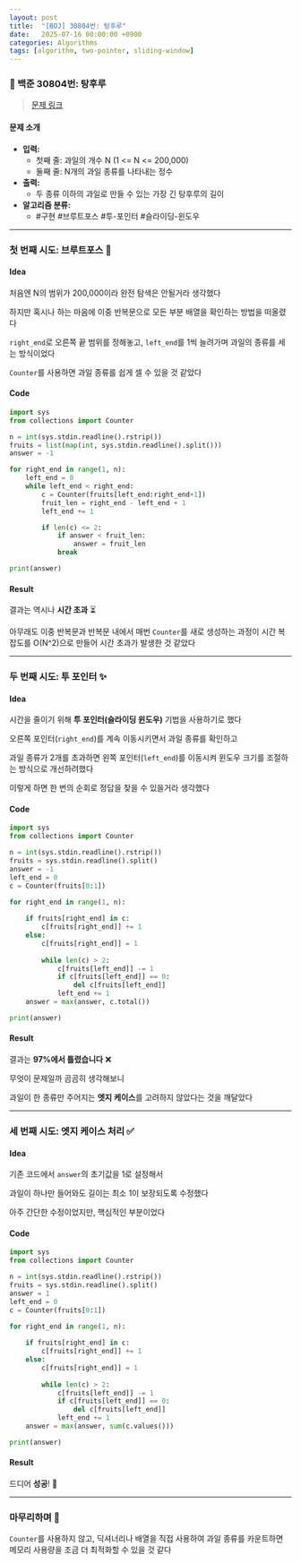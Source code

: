 ```yaml
---
layout: post
title:  "[BOJ] 30804번: 탕후루"
date:   2025-07-16 00:00:00 +0900
categories: Algorithms
tags: [algorithm, two-pointer, sliding-window]
---
```


### 🍓 백준 30804번: 탕후루

> [문제 링크](https://www.acmicpc.net/problem/30804)

#### 문제 소개

- **입력:**
    - 첫째 줄: 과일의 개수 N (1 <= N <= 200,000)
    - 둘째 줄: N개의 과일 종류를 나타내는 정수
- **출력:**
    - 두 종류 이하의 과일로 만들 수 있는 가장 긴 탕후루의 길이
- **알고리즘 분류:**
    - #구현 #브루트포스 #투-포인터 #슬라이딩-윈도우

---

### 첫 번째 시도: 브루트포스 👊

#### Idea

처음엔 N의 범위가 200,000이라 완전 탐색은 안될거라 생각했다

하지만 혹시나 하는 마음에 이중 반복문으로 모든 부분 배열을 확인하는 방법을 떠올렸다

`right_end`로 오른쪽 끝 범위를 정해놓고, `left_end`를 1씩 늘려가며 과일의 종류를 세는 방식이었다

`Counter`를 사용하면 과일 종류를 쉽게 셀 수 있을 것 같았다

#### Code

```python
import sys
from collections import Counter

n = int(sys.stdin.readline().rstrip())
fruits = list(map(int, sys.stdin.readline().split()))
answer = -1

for right_end in range(1, n):
    left_end = 0
    while left_end < right_end:
        c = Counter(fruits[left_end:right_end+1])
        fruit_len = right_end - left_end + 1
        left_end += 1

        if len(c) <= 2:
            if answer < fruit_len:
                answer = fruit_len
            break

print(answer)
```

#### Result

결과는 역시나 **시간 초과** ⏳

아무래도 이중 반복문과 반복문 내에서 매번 `Counter`를 새로 생성하는 과정이 시간 복잡도를 O(N^2)으로 만들어 시간 초과가 발생한 것 같았다

---

### 두 번째 시도: 투 포인터 ✨

#### Idea

시간을 줄이기 위해 **투 포인터(슬라이딩 윈도우)** 기법을 사용하기로 했다

오른쪽 포인터(`right_end`)를 계속 이동시키면서 과일 종류를 확인하고

과일 종류가 2개를 초과하면 왼쪽 포인터(`left_end`)를 이동시켜 윈도우 크기를 조절하는 방식으로 개선하려했다

이렇게 하면 한 번의 순회로 정답을 찾을 수 있을거라 생각했다

#### Code

```python
import sys
from collections import Counter

n = int(sys.stdin.readline().rstrip())
fruits = sys.stdin.readline().split()
answer = -1
left_end = 0
c = Counter(fruits[0:1])

for right_end in range(1, n):
    
    if fruits[right_end] in c:
        c[fruits[right_end]] += 1
    else:
        c[fruits[right_end]] = 1
        
        while len(c) > 2:
            c[fruits[left_end]] -= 1
            if c[fruits[left_end]] == 0:
                del c[fruits[left_end]]
            left_end += 1
    answer = max(answer, c.total())

print(answer)
```

#### Result

결과는 **97%에서 틀렸습니다** ❌

무엇이 문제일까 곰곰히 생각해보니

과일이 한 종류만 주어지는 **엣지 케이스**를 고려하지 않았다는 것을 깨달았다

---

### 세 번째 시도: 엣지 케이스 처리 ✅

#### Idea

기존 코드에서 `answer`의 초기값을 1로 설정해서

과일이 하나만 들어와도 길이는 최소 1이 보장되도록 수정했다

아주 간단한 수정이었지만, 핵심적인 부분이었다

#### Code

```python
import sys
from collections import Counter

n = int(sys.stdin.readline().rstrip())
fruits = sys.stdin.readline().split()
answer = 1
left_end = 0
c = Counter(fruits[0:1])

for right_end in range(1, n):
    
    if fruits[right_end] in c:
        c[fruits[right_end]] += 1
    else:
        c[fruits[right_end]] = 1
        
        while len(c) > 2:
            c[fruits[left_end]] -= 1
            if c[fruits[left_end]] == 0:
                del c[fruits[left_end]]
            left_end += 1
    answer = max(answer, sum(c.values()))

print(answer)
```

#### Result

드디어 **성공**! 🎉

---

### 마무리하며 🤔

`Counter`를 사용하지 않고, 딕셔너리나 배열을 직접 사용하여 과일 종류를 카운트하면 메모리 사용량을 조금 더 최적화할 수 있을 것 같다
